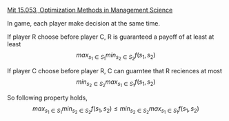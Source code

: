 [Mit 15.053, Optimization Methods in Management Science](https://ocw.mit.edu/courses/sloan-school-of-management/15-053-optimization-methods-in-management-science-spring-2013/tutorials/MIT15_053S13_tut08.pdf)

In game, each player make decision at the same time.

If player R choose before player C, R is guaranteed a payoff of at least at least $$max_{s_1\in S_1} min_{s_2\in S_2} f(s_1, s_2)$$

If player C choose before player R, C can guarntee that R reciences at most $$min_{s_2\in S_2} max_{s_1\in S_1} f(s_1, s_2)$$

So following property holds,
    $$max_{s_1\in S_1} min_{s_2\in S_2} f(s_1, s_2) \le  min_{s_2\in S_2} max_{s_1\in S_1} f(s_1, s_2)$$
